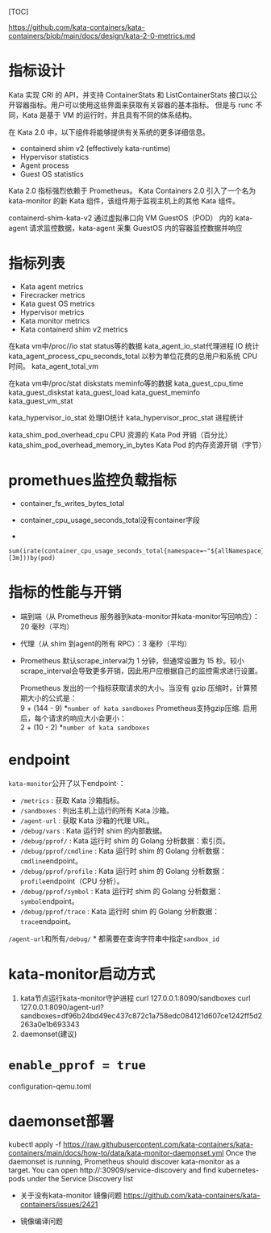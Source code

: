 [TOC]



https://github.com/kata-containers/kata-containers/blob/main/docs/design/kata-2-0-metrics.md

# 指标设计

Kata 实现 CRI 的 API，并支持 ContainerStats 和 ListContainerStats 接口以公开容器指标。用户可以使用这些界面来获取有关容器的基本指标。
但是与 runc 不同，Kata 是基于 VM 的运行时，并且具有不同的体系结构。

在 Kata 2.0 中，以下组件将能够提供有关系统的更多详细信息。

- containerd shim v2 (effectively kata-runtime)
- Hypervisor statistics
- Agent process
- Guest OS statistics

Kata 2.0 指标强烈依赖于 Prometheus。 Kata Containers 2.0 引入了一个名为 kata-monitor 的新 Kata 组件，该组件用于监视主机上的其他 Kata 组件。


containerd-shim-kata-v2 通过虚拟串口向 VM GuestOS（POD） 内的 kata-agent 请求监控数据，kata-agent 采集 GuestOS 内的容器监控数据并响应


# 指标列表
- Kata agent metrics
- Firecracker metrics
- Kata guest OS metrics
- Hypervisor metrics
- Kata monitor metrics
- Kata containerd shim v2 metrics

在kata vm中/proc/<pid>/io  stat status等的数据
kata_agent_io_stat代理进程 IO 统计
kata_agent_process_cpu_seconds_total 以秒为单位花费的总用户和系统 CPU 时间。
kata_agent_total_vm 

在kata vm中/proc/stat  diskstats meminfo等的数据
kata_guest_cpu_time
kata_guest_diskstat
kata_guest_load
kata_guest_meminfo
kata_guest_vm_stat

kata_hypervisor_io_stat 处理IO统计
kata_hypervisor_proc_stat  进程统计

kata_shim_pod_overhead_cpu CPU 资源的 Kata Pod 开销（百分比）
kata_shim_pod_overhead_memory_in_bytes Kata Pod 的内存资源开销（字节）




# promethues监控负载指标
- container_fs_writes_bytes_total 

- container_cpu_usage_seconds_total没有container字段
- 
```
sum(irate(container_cpu_usage_seconds_total{namespace=~"${allNamespace}",pod=~"^${loadNames}",container!=""}[3m]))by(pod)
```





# 指标的性能与开销
-  端到端（从 Prometheus 服务器到kata-monitor并kata-monitor写回响应）：20 毫秒（平均）
-  代理（从 shim 到agent的所有 RPC）：3 毫秒（平均）
-  Prometheus 默认scrape_interval为 1 分钟，但通常设置为 15 秒。较小scrape_interval会导致更多开销，因此用户应根据自己的监控需求进行设置。

	Prometheus 发出的一个指标获取请求的大小。当没有 gzip 压缩时，计算预期大小的公式是：  
9 + (144 - 9) *`number of kata sandboxes`
	Prometheus支持gzip压缩. 启用后，每个请求的响应大小会更小：  
2 + (10 - 2) *`number of kata sandboxes`

# endpoint
`kata-monitor`公开了以下endpoint·：
  *  `/metrics`              : 获取 Kata 沙箱指标。
  *  `/sandboxes`            : 列出主机上运行的所有 Kata 沙箱。
  *  `/agent-url`            : 获取 Kata 沙箱的代理 URL。
  *  `/debug/vars`           : Kata 运行时 shim 的内部数据。
  *  `/debug/pprof/`         : Kata 运行时 shim 的 Golang 分析数据：索引页。
  *  `/debug/pprof/cmdline` : Kata 运行时 shim 的 Golang 分析数据：`cmdline`endpoint。
  *  `/debug/pprof/profile` : Kata 运行时 shim 的 Golang 分析数据：`profile`endpoint（CPU 分析）。
  *  `/debug/pprof/symbol`   : Kata 运行时 shim 的 Golang 分析数据：`symbol`endpoint。
  *  `/debug/pprof/trace`    : Kata 运行时 shim 的 Golang 分析数据：`trace`endpoint。

`/agent-url`和所有`/debug/` * 都需要在查询字符串中指定`sandbox_id` 


# kata-monitor启动方式

1. kata节点运行kata-monitor守护进程
   curl 127.0.0.1:8090/sandboxes
   curl 127.0.0.1:8090/agent-url?sandboxes=df96b24bd49ec437c872c1a758edc084121d607ce1242ff5d2263a0e1b693343
2. daemonset(建议)


# `enable_pprof = true` 
configuration-qemu.toml


# daemonset部署
kubectl apply -f https://raw.githubusercontent.com/kata-containers/kata-containers/main/docs/how-to/data/kata-monitor-daemonset.yml
Once the daemonset is running, Prometheus should discover kata-monitor as a target. You can open http://<hostIP>:30909/service-discovery and find kubernetes-pods under the Service Discovery list

- 关于没有kata-monitor 镜像问题
https://github.com/kata-containers/kata-containers/issues/2421


- 镜像编译问题


